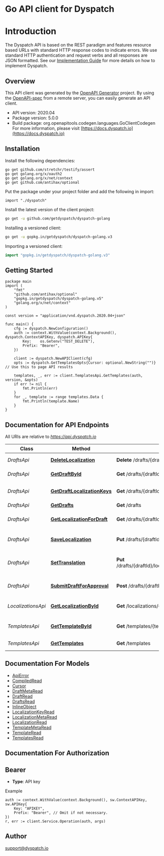 # Go API client for Dyspatch

# Introduction

The Dyspatch API is based on the REST paradigm and features resource based URLs
with standard HTTP response codes to indicate errors. We use standard HTTP
authentication and request verbs and all responses are JSON formatted. See our
[Implementation
Guide](https://docs.dyspatch.io/development/implementing_dyspatch/) for more
details on how to implement Dyspatch.

## Overview

This API client was generated by the [OpenAPI
Generator](https://openapi-generator.tech) project.  By using the
[OpenAPI-spec](https://www.openapis.org/) from a remote server, you can easily
generate an API client.

- API version: 2020.04
- Package version: 5.0.0
- Build package: org.openapitools.codegen.languages.GoClientCodegen
For more information, please visit [https://docs.dyspatch.io](https://docs.dyspatch.io)

## Installation

Install the following dependencies:

```shell
go get github.com/stretchr/testify/assert
go get golang.org/x/oauth2
go get golang.org/x/net/context
go get github.com/antihax/optional
```

Put the package under your project folder and add the following in import:

```golang
import "./dyspatch"
```

Install the latest version of the client project:
```sh
go get -u github.com/getdyspatch/dyspatch-golang
```

Installing a versioned client:

```sh
go get -u gopkg.in/getdyspatch/dyspatch-golang.v3
```

Importing a versioned client:

```go
import "gopkg.in/getdyspatch/dyspatch-golang.v3"
```

## Getting Started

```golang
package main
import (
	"fmt"
	"github.com/antihax/optional"
	"gopkg.in/getdyspatch/dyspatch-golang.v5"
	"golang.org/x/net/context"
)

const version = "application/vnd.dyspatch.2020.04+json"

func main() {
	cfg := dyspatch.NewConfiguration()
	auth := context.WithValue(context.Background(), dyspatch.ContextAPIKey, dyspatch.APIKey{
		Key:    os.Getenv("TEST_DELETE"),
		Prefix: "Bearer",
	})
	
	client := dyspatch.NewAPIClient(cfg)
	opts := dyspatch.GetTemplatesOpts{Cursor: optional.NewString("")} // Use this to page API results

	templates, _, err := client.TemplatesApi.GetTemplates(auth, version, &opts)
	if err != nil {
		fmt.Println(err)
	}
	for _, template := range templates.Data {
		fmt.Println(template.Name)
	}
}
```

## Documentation for API Endpoints

All URIs are relative to *https://api.dyspatch.io*

Class | Method | HTTP request | Description
------------ | ------------- | ------------- | -------------
*DraftsApi* | [**DeleteLocalization**](docs/DraftsApi.md#deletelocalization) | **Delete** /drafts/{draftId}/localizations/{languageId} | Remove a localization
*DraftsApi* | [**GetDraftById**](docs/DraftsApi.md#getdraftbyid) | **Get** /drafts/{draftId} | Get Draft by ID
*DraftsApi* | [**GetDraftLocalizationKeys**](docs/DraftsApi.md#getdraftlocalizationkeys) | **Get** /drafts/{draftId}/localizationKeys | Get localization keys
*DraftsApi* | [**GetDrafts**](docs/DraftsApi.md#getdrafts) | **Get** /drafts | List Drafts
*DraftsApi* | [**GetLocalizationForDraft**](docs/DraftsApi.md#getlocalizationfordraft) | **Get** /drafts/{draftId}/localizations | Get localizations on a draft
*DraftsApi* | [**SaveLocalization**](docs/DraftsApi.md#savelocalization) | **Put** /drafts/{draftId}/localizations/{languageId} | Create or update a localization
*DraftsApi* | [**SetTranslation**](docs/DraftsApi.md#settranslation) | **Put** /drafts/{draftId}/localizations/{languageId}/translations | Set translations for language
*DraftsApi* | [**SubmitDraftForApproval**](docs/DraftsApi.md#submitdraftforapproval) | **Post** /drafts/{draftId}/publishRequest | Submit the draft for approval
*LocalizationsApi* | [**GetLocalizationById**](docs/LocalizationsApi.md#getlocalizationbyid) | **Get** /localizations/{localizationId} | Get Localization Object by ID
*TemplatesApi* | [**GetTemplateById**](docs/TemplatesApi.md#gettemplatebyid) | **Get** /templates/{templateId} | Get Template by ID
*TemplatesApi* | [**GetTemplates**](docs/TemplatesApi.md#gettemplates) | **Get** /templates | List Templates


## Documentation For Models

 - [ApiError](docs/ApiError.md)
 - [CompiledRead](docs/CompiledRead.md)
 - [Cursor](docs/Cursor.md)
 - [DraftMetaRead](docs/DraftMetaRead.md)
 - [DraftRead](docs/DraftRead.md)
 - [DraftsRead](docs/DraftsRead.md)
 - [InlineObject](docs/InlineObject.md)
 - [LocalizationKeyRead](docs/LocalizationKeyRead.md)
 - [LocalizationMetaRead](docs/LocalizationMetaRead.md)
 - [LocalizationRead](docs/LocalizationRead.md)
 - [TemplateMetaRead](docs/TemplateMetaRead.md)
 - [TemplateRead](docs/TemplateRead.md)
 - [TemplatesRead](docs/TemplatesRead.md)


## Documentation For Authorization



## Bearer

- **Type**: API key

Example

```golang
auth := context.WithValue(context.Background(), sw.ContextAPIKey, sw.APIKey{
    Key: "APIKEY",
    Prefix: "Bearer", // Omit if not necessary.
})
r, err := client.Service.Operation(auth, args)
```


## Author

support@dyspatch.io

